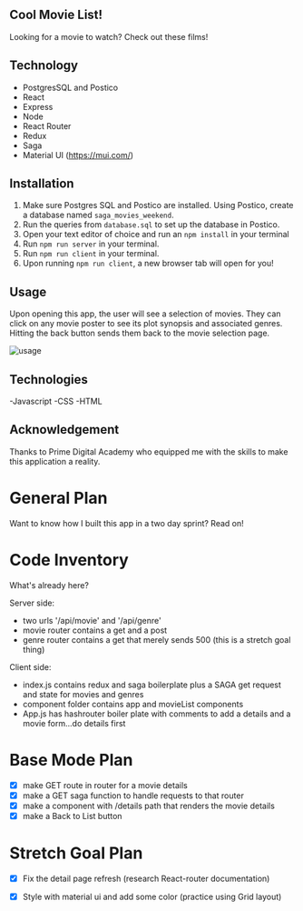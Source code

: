 ## Cool Movie List!

Looking for a movie to watch? Check out these films!

## Technology
- PostgresSQL and Postico
- React
- Express
- Node
- React Router
- Redux
- Saga
- Material UI (https://mui.com/)

## Installation

1. Make sure Postgres SQL and Postico are installed. Using Postico, create a database named `saga_movies_weekend`.
2. Run the queries from `database.sql` to set up the database in Postico.
3. Open your text editor of choice and run an `npm install` in your terminal
4. Run `npm run server` in your terminal.
5. Run `npm run client` in your terminal.
6. Upon running `npm run client`, a new browser tab will open for you!

## Usage

Upon opening this app, the user will see a selection of movies. They can click on any movie poster to see its plot synopsis and associated genres. Hitting the back button sends them back to the movie selection page.

![usage](usage_gif/select_movie.gif)

## Technologies
-Javascript -CSS -HTML

## Acknowledgement
Thanks to Prime Digital Academy who equipped me with the skills to make this application a reality.

# General Plan
Want to know how I built this app in a two day sprint? Read on!

# Code Inventory 
What's already here?

Server side: 
- two urls '/api/movie' and '/api/genre'
- movie router contains a get and a post
- genre router contains a get that merely sends 500 (this is a stretch goal thing)

Client side: 
- index.js contains redux and saga boilerplate plus a SAGA get request and state for movies and genres
- component folder contains app and movieList components
- App.js has hashrouter boiler plate with comments to add a details and a movie form...do details first

# Base Mode Plan
- [x] make GET route in router for a movie details
- [x] make a GET saga function to handle requests to that router
- [x] make a component with /details path that renders the movie details
- [x] make a Back to List button

# Stretch Goal Plan
- [x] Fix the detail page refresh (research React-router documentation)
- [x] Style with material ui and add some color (practice using Grid layout)

